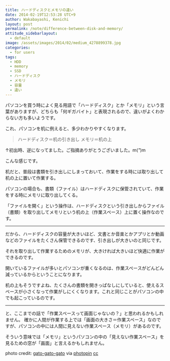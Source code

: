 ```yaml
---
title: ハードディスクとメモリの違い
date: 2014-02-19T12:53:28 UTC+9
author: Wakabayashi, Kenichi
layout: post
permalink: /note/difference-between-disk-and-memory/
attitude_sidebarlayout:
  - default
image: /assets/images/2014/02/medium_4278899378.jpg
categories:
  - for users
tags:
  - HDD
  - memory
  - SSD
  - ハードディスク
  - メモリ
  - 容量
  - 違い
---
```



パソコンを買う時によく見る用語で「ハードディスク」とか「メモリ」という言葉がありますが、どちらも「何ギガバイト」と表現されるので、違いがよくわからない方も多いようです。

これ、パソコンを机に例えると、多少わかりやすくなります。

> ハードディスク＝机の引き出し
> メモリ＝机の上

↑初出時、逆になってました。ご指摘ありがとうございました。m(_"_)m

こんな感じです。

机だと、普段は書類を引き出しにしまっておいて、作業をする時には取り出して机の上に置いて作業する。

パソコンの場合も、書類（ファイル）はハードディスクに保管されていて、作業をする時にメモリに取り出してくる。

「ファイルを開く」という操作は、ハードディスクという引き出しからファイル（書類）を取り出してメモリという机の上（作業スペース）上に置く操作なのです。

---

だから、ハードディスクの容量が大きいほど、文書とか音楽とかアプリとか動画などのファイルをたくさん保管できるのです、引き出しが大きいのと同じです。

それを取り出して作業するためのメモリが、大きければ大きいほど快適に作業ができるのです。

開いているファイルが多いとパソコンが重くなるのは、作業スペースがどんどん減っているからということになります。

机の上もそうですよね、たくさんの書類を開きっぱなしにしていると、使えるスペースが小さくなって作業がしにくくなります。これと同じことがパソコンの中でも起こっているのです。

---

と、ここまでの話で「作業スペースって画面じゃないの？」と思われるかもしれません。
確かに人間が作業する上では「画面の大きさ＝作業スペース」なのですが、パソコンの中には人間に見えない作業スペース（メモリ）があるのです。

そういう意味では「メモリ」というパソコンの中の「見えない作業スペース」を見るための窓が「画面」と言えるかもしれません。

photo credit: [gato-gato-gato](http://www.flickr.com/photos/gato-gato-gato/4278899378/) via [photopin](http://photopin.com) [cc](http://creativecommons.org/licenses/by-nc-nd/2.0/)